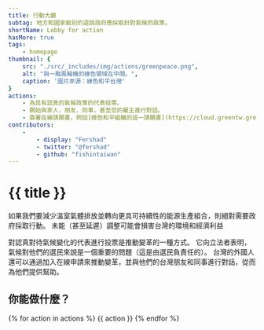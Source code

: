 ```yaml
---
title: 行動大廳
subtag: 地方和國家級別的遊說政府應採取針對氣候的政策。
shortName: Lobby for action
hasMore: true
tags:
    - homepage
thumbnail: { 
    src: "./src/_includes/img/actions/greenpeace.png", 
    alt: "與一颱風輪機的綠色領域在中間。",
    caption: '圖片來源：綠色和平台灣'
}
actions:
    - 為具有認真的氣候政策的代表投票。
    - 開始與家人，朋友，同事，甚至您的雇主進行對話。
    - 簽署在線請願書，例如[綠色和平組織的這一請願書](https://cloud.greentw.greenpeace.org/petition-climate-greenhouse).
contributors:
    - 
        - display: "Fershad"
        - twitter: "@fershad"
        - github: "fishintaiwan"
---
```


# {{ title }}
如果我們要減少溫室氣體排放並轉向更具可持續性的能源生產組合，則絕對需要政府採取行動。 未能（甚至延遲）調整可能會損害台灣的環境和經濟利益

對認真對待氣候變化的代表進行投票是推動變革的一種方式。 它向立法者表明，氣候對他們的選民來說是一個重要的問題（這是由選民負責任的）。 台灣的外國人還可以通過加入在線申請來推動變革，並與他們的台灣朋友和同事進行對話，從而為他們提供幫助。

<div class="action-cta card" data-padded>
<h2>
    你能做什麼？
</h2>
{% for action in actions %}
{{ action }}
{% endfor %}
</div>